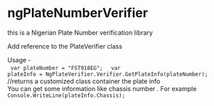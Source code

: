 # ngPlateNumberVerifier
this is a Nigerian Plate Number verification library

<p>Add reference to the PlateVerifier class</p>

Usage - <br/>
<code>
var plateNumber = "FST918EG";
</code>
<code>
var plateInfo = NgPlateVerifier.Verifier.GetPlateInfo(plateNumber);
</code>
<br/>
//returns a customized class container the plate info 
<br/>
You can get some information like chassis number . For example
<br/>
<code>Console.WriteLine(plateInfo.Chassis);
</code>
 

